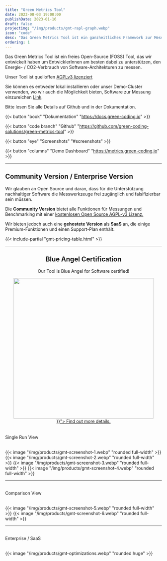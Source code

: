 ```yaml
---
title: "Green Metrics Tool"
date: 2023-08-03 19:00:00
publishDate: 2023-01-16
draft: false
projectimg: "/img/products/gmt-rapl-graph.webp"
icon: "code"
desc: "Das Green Metrics Tool ist ein ganzheitliches Framework zur Messung des Energie- / CO2-Verbrauchs Ihrer Anwendung."
ordering: 1
---
```


Das Green Metrics Tool ist ein freies Open-Source (FOSS) Tool, das wir entwickelt haben um EntwicklerInnen am besten dabei zu unterstützen, den Energie- / CO2-Verbrauch von Software-Architekturen zu messen.

Unser Tool ist quelloffen [AGPLv3 lizenziert](https://github.com/green-coding-solutions/green-metrics-tool/blob/main/LICENSE)

Sie können es entweder lokal installieren oder unser Demo-Cluster verwenden, wo wir auch die Möglichkeit bieten, Software zur Messung einzureichen [Link](https://metrics.green-coding.io/request.html).

Bitte lesen Sie alle Details auf Github und in der Dokumentation.

{{< button "book" "Dokumentation" "https://docs.green-coding.io" >}}

{{< button "code branch" "Github" "https://github.com/green-coding-solutions/green-metrics-tool" >}}

{{< button "eye" "Screenshots" "#screenshots" >}}

{{< button "columns" "Demo Dashboard" "https://metrics.green-coding.io" >}}

---



## Community Version / Enterprise Version

Wir glauben an Open Source und daran, dass für die Unterstützung nachhaltiger Software die Messwerkzeuge frei zugänglich
und falsifizierbar sein müssen.

Die **Community Version** bietet alle Funktionen für Messungen und Benchmarking mit einer <u>kostenlosen Open Source AGPL-v3 Lizenz.</u>

Wir bieten jedoch auch eine **gehostete Version** als **SaaS** an, die einige Premium-Funktionen und einen Support-Plan enthält.

{{< include-partial "gmt-pricing-table.html" >}}

---

<center>

## Blue Angel Certification


<p>Our Tool is Blue Angel for Software certified!</p>
<img class="ui rounded image" src="/img/products/GMT_and_BE@1x.webp" srcset="/img/products/GMT_and_BE@2x.webp 2x, /img/products/GMT_and_BE@1x.webp 1x" width=450>
<br>
<a class="ui orange button" href="{{< relref path="insights/blauer-engel" >}}"><i class="right chevron icon"></i> Find out more details.</a>
</center>
<br>


<br>
<div class="ui horizontal divider header"><i class="eye icon"></i>Single Run View</div>
<br>

<div id="screenshots"></div>

{{< image "/img/products/gmt-screenshot-1.webp" "rounded full-width" >}}
{{< image "/img/products/gmt-screenshot-2.webp" "rounded full-width" >}}
{{< image "/img/products/gmt-screenshot-3.webp" "rounded full-width" >}}
{{< image "/img/products/gmt-screenshot-4.webp" "rounded full-width" >}}

---

<br>
<div class="ui horizontal divider header"><i class="eye icon"></i>Comparison View</div>
<br>

{{< image "/img/products/gmt-screenshot-5.webp" "rounded full-width" >}}
{{< image "/img/products/gmt-screenshot-6.webp" "rounded full-width" >}}
<br>

---

<br>
<div class="ui horizontal divider header"><i class="eye icon"></i>Enterprise / SaaS</div>
<br>

<div id="optimizations"></div>

{{< image "/img/products/gmt-optimizations.webp" "rounded huge" >}}

<div class="clear"></div>